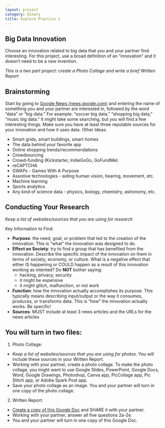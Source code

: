 ```yaml
---
layout: project
category: binary
title: Explore Practice 1
---
```

## Big Data Innovation

Choose an innovation related to big data that you and your partner find interesting. For this project, use a broad definition of an “innovation” and it doesn’t need to be a *new* invention.

*This is a two part project: create a Photo Collage and write a brief Written Report*

## Brainstorming

Start by going to [Google News (news.google.com)](https://news.google.com) and entering the name of something you and your partner are interested in, followed by the word “data” or “big data.” For example: “soccer big data,” “shopping big data,” “music big data.” It might take some searching, but you will find a few interesting things. Make sure you have at least three reputable sources for your innovation and how it uses data. Other Ideas:
- Smart grids, smart buildings, smart homes
- The data behind your favorite app
- Online shopping trends/recommendations
- Crowdsourcing
- Crowd-funding (Kickstarter, IndieGoGo, GoFundMe)
- reCAPTCHA
- GWAPs - Games With A Purpose
- Assistive technologies - aiding human vision, hearing, movement, etc.
- Machine learning
- Sports analytics
- Any kind of science data - physics, biology, chemistry, astronomy, etc.

## Conducting Your Research

*Keep a list of websites/sources that you are using for research*

Key Information to Find:
- **Purpose**: the need, goal, or problem that led to the creation of the innovation. This is “what” the innovation was designed to do.
- **Effect on Society**: try to find a group that has benefited from the innovation. Describe the specific impact of the innovation on them in terms of society, economy, or culture. What is a negative effect that either IS happening or COULD happen as a result of this innovation working as intented? Do **NOT** bother saying:
  - hacking, privacy, security
  - it might be expensive
  - it might glitch, malfunction, or not work
- **Function**: how the innovation actually accomplishes its purpose. This typically means describing input/output or the way it consumes, produces, or transforms data. This is “how” the innovation actually works. Be specific!
- **Sources**: MUST include at least 3 news articles and the URLs for the news articles

## You will turn in two files:

1. Photo Collage:
  - *Keep a list of websites/sources that you are using for photos*. You will include these sources in your Written Report.
  - Working with your partner, create a photo collage. To make the photo collage, you might want to use Google Slides, PowerPoint, Google Docs, Word, Google Drawings, Photoshop, Canva app, PicCollage app, Pic Stitch app, or Adobe Spark Post app.
  - Save your photo collage as an image. You and your partner will turn in one copy of the photo collage.

2. Written Report:
  - [Create a copy of this Google Doc](https://docs.google.com/document/d/1NlAIHUt_hhGzL7G-sl7bGK46AxVwf3qVz65HdNG1LG4/copy) and SHARE it with your partner.
  - Working with your partner, answer all five questions 2a-2e.
  -	You and your partner will turn in one copy of this Google Doc.

